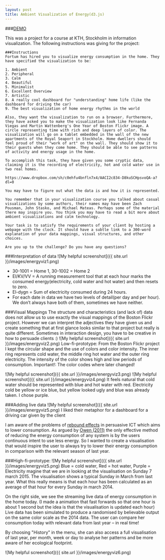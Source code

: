 ```yaml
---
layout: post
title: Ambient Visualization of Energy(d3.js)
---
```


###[DEMO](http://evertlagerberg.github.io/Ambient-Visualization-of-Energy/)

This was a project for a course at KTH, Stockholm in information visualization. The following instructions was giving for the project:
```
###Instructions
Fortum has hired you to visualize energy consumption in the home. They have specified the visualization to be:

1. Ambient
2. Peripheral
3. Calm
4. Beautiful
5. Minimalist
6. Excellent Overview
7. Artistic
8. A really cool dashboard for "understanding" home life (like the dashboard for driving the car)
9. The best visualization of home energy rhythms in the world

Also, they want the visualization to run on a browser. Furthermore, they have asked you to make the visualization look like Fernanda Viegas and Martin Wattenberg's One Year of Boston Flickr image. A circle representing time with rich and deep layers of color. The visualization will go on a tablet embedded in the wall of the new apartments of the Royal Seaport in Stockholm. Home dwellers should feel proud of their "work of art" on the wall. They should show it to their guests when they come home. They should be able to see patterns of activity and energy usage in the home.

To accomplish this task, they have given you some cryptic data, claiming it is the recording of electricity, hot and cold water use in two real homes.

https://www.dropbox.com/sh/c0ehfu4bnfln7x4/AACI2c834-D8kuSCHpsvoQA-a?dl=0

You may have to figure out what the data is and how it is represented.

You remember that in your visualization course you talked about casual visualizations by some authors, their names may have been Zach Pousman, John Stasko, and Michael Mateas. Perhaps some of the material there may inspire you. You think you may have to read a bit more about ambient visualizations and calm technology.

Your task is to satisfy the requirements of your client by hosting a webpage with the clock. It should have a subtle link to a 300-word explanation of your data mappings, visual structures, and other choices.

Are you up to the challenge? Do you have any questions?
```

###Interpretation of data
![My helpful screenshot]({{ site.url }}/images/energyviz1.png)

- 30-1001 = Home 1, 30-1002 = Home 2
- El/KV/VV = A running measurement tool that at each hour marks the consumed energy(electricity, cold water and hot water) and then resets to zero.
- El-dygn = Sum of electricity consumed during 24 hours.
- For each date in data we have two levels of detail(per day and per hour). We don’t always have both of them, sometimes we have neither.

###Visual Mappings
The structure and characteristics (and lack of) data does not allow us to use exactly the visual mappings of the Boston Flickr project. However we can interpret the adjectives they have given us and create something that at first glance looks similar to that project but really is quite different. Sometimes in interaction design, you have to be creative in how to persuade clients :)
![My helpful screenshot]({{ site.url }}/images/energyviz2.png) 
Low-fi-prototype: From the Boston Flickr project I kept the circular shape and the use of colors and color intensity. The inner ring represents cold water, the middle ring hot water and the outer ring electricity. The intensity of the color shows high and low periods of consumption. Important!: The color codes where later changed!

![My helpful screenshot]({{ site.url }}/images/energyviz3.png) 
![My helpful screenshot]({{ site.url }}/images/energyviz4.png) 
It feels natural that cold water should be represented with blue and hot water with red. Electricity cold be yellow or ice blue, but yellow looked ugly and blue was already taken. I chose purple.

###Adding live data
![My helpful screenshot]({{ site.url }}/images/energyviz5.png) 
I liked their metaphor for a dashboard for a driving car given by the client

I am aware of the problems of [rebound effects](http://enviroinfo.eu/sites/default/files/pdfs/vol7574/0013.pdf) in persuasive ICT which aims to lower consumption. As argued by [Owen (2011)](https://www.youtube.com/watch?v=2S1mPOWRsSc) the only effective method of reducing the energy consumption of any system is by the users continuous intent to use less energy. So I wanted to create a visualisation that would inspire the user to always try to lower their energy consumption in comparison with the relevant season of last year.

###High-fi-prototype:
![My helpful screenshot]({{ site.url }}/images/energyviz5.png) 
Blue = cold water, Red = hot water, Purple = Electricity
magine that we are in looking at the visualisation on Sunday 7 march 2015. The visualisation shows a typical Sunday in March from last year. What this really means is that each hour has been calculated as an average of that hour for every Sunday in march 2014.

On the right side, we see the streaming live data of energy consumption in the home today. (I made a animation that fast forwards so that one hour is about 1 second but the idea is that the visualisation is updated each hour) Live data has been simulated to produce a randomised by believable output on the same color scale as the 2014 data. The user can compare her consumption today with relevant data from last year – in real time! 

By choosing "History" in the menu, she can also access a full visualisation of last year, per month, week or day to analyse her patterns and be more aware of her ecological footprint.

![My helpful screenshot]({{ site.url }}/images/energyviz6.png) 